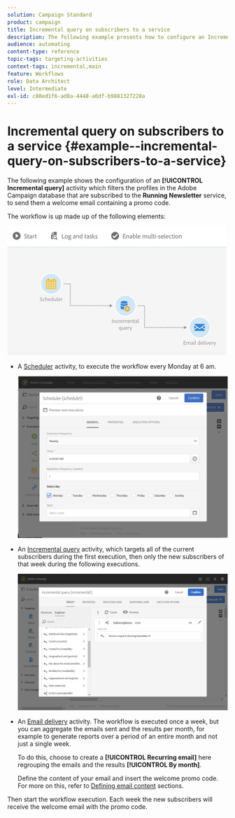 ```yaml
---
solution: Campaign Standard
product: campaign
title: Incremental query on subscribers to a service
description: The following example presents how to configure an Incremental query activity to filter subscribers to a service.
audience: automating
content-type: reference
topic-tags: targeting-activities
context-tags: incremental,main
feature: Workflows
role: Data Architect
level: Intermediate
exl-id: c80ed1f6-ad8a-4448-a6df-b9881327228a
---
```

# Incremental query on subscribers to a service {#example--incremental-query-on-subscribers-to-a-service}

The following example shows the configuration of an **[!UICONTROL Incremental query]** activity which filters the profiles in the Adobe Campaign database that are subscribed to the **Running Newsletter** service, to send them a welcome email containing a promo code.

The workflow is up made up of the following elements:

![](assets/incremental_query_example1.png)

* A [Scheduler](../../automating/using/scheduler.md) activity, to execute the workflow every Monday at 6 am.

  ![](assets/incremental_query_example2.png)

* An [Incremental query](../../automating/using/incremental-query.md) activity, which targets all of the current subscribers during the first execution, then only the new subscribers of that week during the following executions.

  ![](assets/incremental_query_example3.png)

* An [Email delivery](../../automating/using/email-delivery.md) activity. The workflow is executed once a week, but you can aggregate the emails sent and the results per month, for example to generate reports over a period of an entire month and not just a single week.

  To do this, choose to create a **[!UICONTROL Recurring email]** here regrouping the emails and the results **[!UICONTROL By month]**.

  Define the content of your email and insert the welcome promo code. For more on this, refer to [Defining email content](../../designing/using/personalization.md) sections.

Then start the workflow execution. Each week the new subscribers will receive the welcome email with the promo code.
